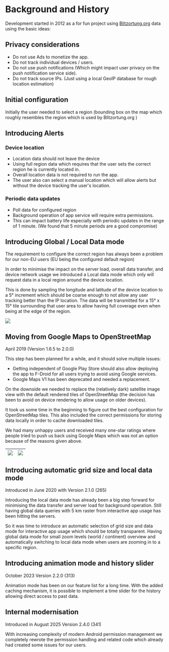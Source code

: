 # Background and History

Development started in 2012 as a for fun project using [Blitzortung.org](http://blitzortung.org) data using the basic ideas:

## Privacy considerations

* Do not use Ads to monetize the app.
* Do not track individual devices / users.
* Do not use push notifications (Which might impact user privacy on the push notification service side).
* Do not track source IPs. (Just using a local GeoIP database for rough location estimation)

## Initial configuration

Initially the user needed to select a region (bounding box on the map which roughly resembles the region which is used by Blitzortung.org )

## Introducing Alerts

### Device location

* Location data should not leave the device
* Using full region data which requires that the user sets the correct region he is currently located in.
* Overall location data is not required to run the app.
* The user also can select a manual location which will allow alerts but without the device tracking the user's location.

### Periodic data updates

* Poll data for configured region
* Background operation of app service will require extra permissions.
* This can impact battery life especially with periodic updates in the range of 1 minute. (We found that 5 minute periods are a good compromise)

## Introducing Global / Local Data mode

The requirement to configure the correct region has always been a problem for our non-EU users (EU being the configured default region)

In order to minimise the impact on the server load, overall data transfer, and device network usage we introduced a Local data mode which only will request data in a local region around the device location.

This is done by sampling the longitude and latitude of the device location to a 5° increment which should be coarse enough to not allow any user tracking better than the IP location. The data will be transmitted for a 15° x 15° tile surrounding that user area to allow having full coverage even when being at the edge of the region.

   ![](/app/background/local_data.png)

## Moving from Google Maps to OpenStreetMap

April 2019 (Version 1.6.5 to 2.0.0)

This step has been planned for a while, and it should solve multiple issues:

* Getting independent of Google Play Store should also allow deploying the app to F-Droid for all users trying to avoid using Google services.
* Google Maps V1 has been deprecated and needed a replacement.

On the downside we needed to replace the (relatively dark) satellite image view with the default rendered tiles of OpenStreetMap (the decision has been to avoid on device rendering to allow usage on older devices).

It took us some time in the beginning to figure out the best configuration for OpenStreetMap tiles. This also included the correct permissions for storing data locally in order to cache downloaded tiles.

We had many unhappy users and received many one-star ratings where people tried to push us back using Google Maps which was not an option because of the reasons given above.

| ![](/app/background/gmapv1_1.6.5.png) | ![](/app/background/osm_2.0.0.png) |
|---|---|

## Introducing automatic grid size and local data mode

Introduced in June 2020 with Version 2.1.0 (265)

Introducing the local data mode has already been a big step forward for minimising the data transfer and server load for background operation. Still having global data queries with 5 km raster from interactive app usage has been hitting the servers.

So it was time to introduce an automatic selection of grid size and data mode for interactive app usage which should be totally transparent. Having global data mode for small zoom levels (world / continent) overview and automatically switching to local data mode when users are zooming in to a specific region.

## Introducing animation mode and history slider

October 2023 Version 2.2.0 (313)

Animation mode has been on our feature list for a long time. With the added caching mechanism, it is possible to implement a time slider for the history allowing direct access to past data.

## Internal modernisation

Introduced in August 2025 Version 2.4.0 (341)

With increasing complexity of modern Android permission management we completely rewrote the permission handling and related code which already had created some issues for our users. 


